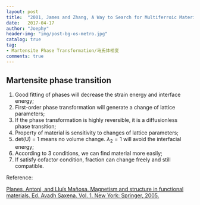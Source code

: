 ```yaml
---
layout: post
title:  "2001, James and Zhang, A Way to Search for Multiferroic Materials with “Unlikely” Combinations of Physical Properties"
date:   2017-04-17
author: "Joephy"
header-img: "img/post-bg-os-metro.jpg"
catalog: true
tag:
- Martensite Phase Transformation/马氏体相变
comments: true
---
```

Martensite phase transition
-----------

1. Good fitting of phases will decrease the strain energy and interface energy;
2. First-order phase transformation will generate a change of lattice parameters;
3. If the phase transformation is highly reversible, it is a diffusionless phase transition;
4. Property of material is sensitivity to changes of lattice parameters;
5. det(U) = 1 means no volume change. $\lambda_2 = 1$ will avoid the interfacial energy;
6. According to 3 conditions, we can find material more easily;
7. If satisfy cofactor condition, fraction can change freely and still compatible.


Reference:

[Planes, Antoni, and Lluís Mañosa. Magnetism and structure in functional materials. Ed. Avadh Saxena. Vol. 1. New York: Springer, 2005.](http://download.springer.com/static/pdf/780/bok%253A978-3-540-31631-2.pdf?originUrl=http%3A%2F%2Flink.springer.com%2Fbook%2F10.1007%2F3-540-31631-0&token2=exp=1494052019~acl=%2Fstatic%2Fpdf%2F780%2Fbok%25253A978-3-540-31631-2.pdf%3ForiginUrl%3Dhttp%253A%252F%252Flink.springer.com%252Fbook%252F10.1007%252F3-540-31631-0*~hmac=7e3786cd764230be9c89792b927cf454bfe3181c12a4ffc213f54661ffe65526)

